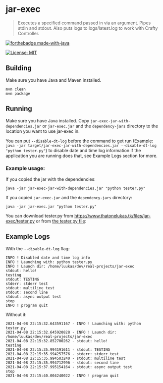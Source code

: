 # jar-exec
> Executes a specified command passed in via an argument. Pipes stdin and stdout. Also puts logs to logs/latest.log to work with Crafty Controller. 

[![forthebadge made-with-java](https://forthebadge.com/images/badges/made-with-java.svg)](https://java.com/)

[![License: MIT](https://img.shields.io/badge/license-MIT-blue.svg)](LICENSE)

## Building
Make sure you have Java and Maven installed.
```shell
mvn clean
mvn package
```

## Running
Make sure you have Java installed. Copy `jar-exec-jar-with-dependencies.jar`
or `jar-exec.jar` and the `dependency-jars` directory to the location you
want to use jar-exec in.

You can put `--disable-dt-log` before the command to get run (Example: `java -jar target/jar-exec-jar-with-dependencies.jar --disable-dt-log "python tester.py"`) to disable date and time log information if the application you are running does that, see Example Logs section for more.

### Example usage:
If you copied the jar with the dependencies:
```shell
java -jar jar-exec-jar-with-dependencies.jar "python tester.py"
```
If you copied `jar-exec.jar` and the `dependency-jars` directory:
```shell
java -jar jar-exec.jar "python tester.py"
```

You can download tester.py from https://www.thatonelukas.tk/files/jar-exec/tester.py
or from [the tester.py file](./tester.py):

## Example Logs
With the `--disable-dt-log` flag:
```
INFO ! Disabled date and time log info
INFO ! Launching with: python tester.py
INFO ! Launch dir: /home/luukas/dev/real-projects/jar-exec
stdout: hello!
testing
stdout: TESTING
stderr: stderr test
stdout: multiline test
stdout: second line
stdout: async output test
stop
INFO ! program quit
```
Without it:
```
2021-04-08 22:15:32.643591167 - INFO ! Launching with: python tester.py
2021-04-08 22:15:32.645920828 - INFO ! Launch dir: /home/luukas/dev/real-projects/jar-exec
2021-04-08 22:15:32.852700262 - stdout: hello!
testing
2021-04-08 22:15:35.994191611 - stdout: TESTING
2021-04-08 22:15:35.994257576 - stderr: stderr test
2021-04-08 22:15:35.994503240 - stdout: multiline test
2021-04-08 22:15:35.994712996 - stdout: second line
2021-04-08 22:15:37.995154164 - stdout: async output test
stop
2021-04-08 22:15:40.004240022 - INFO ! program quit
```
